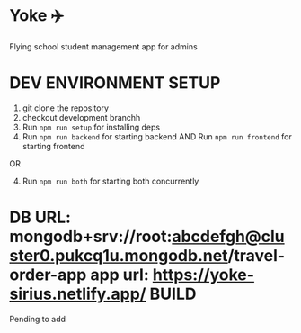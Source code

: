 # Yoke ✈️
Flying school student management app for admins

DEV ENVIRONMENT SETUP
====================
1. git clone the repository
2. checkout development branchh
3. Run ```npm run setup``` for installing deps
4. Run ```npm run backend``` for starting backend AND Run ```npm run frontend``` for starting frontend 

OR

4. Run ```npm run both``` for starting both concurrently

DB URL: mongodb+srv://root:abcdefgh@cluster0.pukcq1u.mongodb.net/travel-order-app
app url: https://yoke-sirius.netlify.app/
BUILD
====================
Pending to add